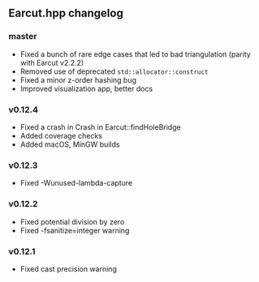 ## Earcut.hpp changelog

### master

 - Fixed a bunch of rare edge cases that led to bad triangulation (parity with Earcut v2.2.2)
 - Removed use of deprecated `std::allocator::construct`
 - Fixed a minor z-order hashing bug
 - Improved visualization app, better docs

### v0.12.4

 - Fixed a crash in Crash in Earcut::findHoleBridge
 - Added coverage checks
 - Added macOS, MinGW builds

### v0.12.3

 - Fixed -Wunused-lambda-capture

### v0.12.2

 - Fixed potential division by zero
 - Fixed -fsanitize=integer warning

### v0.12.1

 - Fixed cast precision warning
